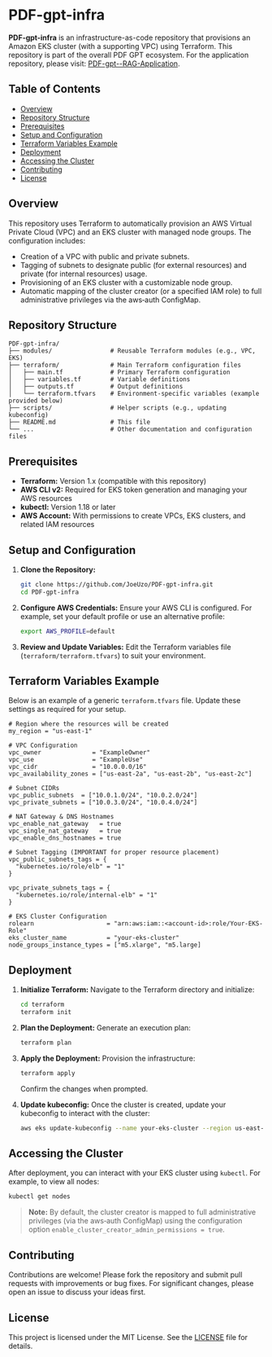 # PDF-gpt-infra

**PDF-gpt-infra** is an infrastructure-as-code repository that provisions an Amazon EKS cluster (with a supporting VPC) using Terraform. This repository is part of the overall PDF GPT ecosystem. For the application repository, please visit: [PDF-gpt--RAG-Application](https://github.com/JoeUzo/PDF-gpt--RAG-Application-).

## Table of Contents

- [Overview](#overview)
- [Repository Structure](#repository-structure)
- [Prerequisites](#prerequisites)
- [Setup and Configuration](#setup-and-configuration)
- [Terraform Variables Example](#terraform-variables-example)
- [Deployment](#deployment)
- [Accessing the Cluster](#accessing-the-cluster)
- [Contributing](#contributing)
- [License](#license)

## Overview

This repository uses Terraform to automatically provision an AWS Virtual Private Cloud (VPC) and an EKS cluster with managed node groups. The configuration includes:
- Creation of a VPC with public and private subnets.
- Tagging of subnets to designate public (for external resources) and private (for internal resources) usage.
- Provisioning of an EKS cluster with a customizable node group.
- Automatic mapping of the cluster creator (or a specified IAM role) to full administrative privileges via the aws‑auth ConfigMap.

## Repository Structure

```
PDF-gpt-infra/
├── modules/                # Reusable Terraform modules (e.g., VPC, EKS)
├── terraform/              # Main Terraform configuration files
│   ├── main.tf             # Primary Terraform configuration
│   ├── variables.tf        # Variable definitions
│   ├── outputs.tf          # Output definitions
│   └── terraform.tfvars    # Environment-specific variables (example provided below)
├── scripts/                # Helper scripts (e.g., updating kubeconfig)
├── README.md               # This file
└── ...                     # Other documentation and configuration files
```

## Prerequisites

- **Terraform:** Version 1.x (compatible with this repository)
- **AWS CLI v2:** Required for EKS token generation and managing your AWS resources
- **kubectl:** Version 1.18 or later
- **AWS Account:** With permissions to create VPCs, EKS clusters, and related IAM resources

## Setup and Configuration

1. **Clone the Repository:**
   ```bash
   git clone https://github.com/JoeUzo/PDF-gpt-infra.git
   cd PDF-gpt-infra
   ```

2. **Configure AWS Credentials:**
   Ensure your AWS CLI is configured. For example, set your default profile or use an alternative profile:
   ```bash
   export AWS_PROFILE=default
   ```

3. **Review and Update Variables:**
   Edit the Terraform variables file (`terraform/terraform.tfvars`) to suit your environment.

## Terraform Variables Example

Below is an example of a generic `terraform.tfvars` file. Update these settings as required for your setup.

```hcl
# Region where the resources will be created
my_region = "us-east-1"

# VPC Configuration
vpc_owner              = "ExampleOwner"
vpc_use                = "ExampleUse"
vpc_cidr               = "10.0.0.0/16"
vpc_availability_zones = ["us-east-2a", "us-east-2b", "us-east-2c"]

# Subnet CIDRs
vpc_public_subnets  = ["10.0.1.0/24", "10.0.2.0/24"]
vpc_private_subnets = ["10.0.3.0/24", "10.0.4.0/24"]

# NAT Gateway & DNS Hostnames
vpc_enable_nat_gateway   = true
vpc_single_nat_gateway   = true
vpc_enable_dns_hostnames = true

# Subnet Tagging (IMPORTANT for proper resource placement)
vpc_public_subnets_tags = {
  "kubernetes.io/role/elb" = "1"
}

vpc_private_subnets_tags = {
  "kubernetes.io/role/internal-elb" = "1"
}

# EKS Cluster Configuration
rolearn                    = "arn:aws:iam::<account-id>:role/Your-EKS-Role"
eks_cluster_name           = "your-eks-cluster"
node_groups_instance_types = ["m5.xlarge", "m5.large]
```

## Deployment

1. **Initialize Terraform:**
   Navigate to the Terraform directory and initialize:
   ```bash
   cd terraform
   terraform init
   ```

2. **Plan the Deployment:**
   Generate an execution plan:
   ```bash
   terraform plan
   ```

3. **Apply the Deployment:**
   Provision the infrastructure:
   ```bash
   terraform apply
   ```
   Confirm the changes when prompted.

4. **Update kubeconfig:**
   Once the cluster is created, update your kubeconfig to interact with the cluster:
   ```bash
   aws eks update-kubeconfig --name your-eks-cluster --region us-east-2 --profile default
   ```

## Accessing the Cluster

After deployment, you can interact with your EKS cluster using `kubectl`. For example, to view all nodes:
```bash
kubectl get nodes
```

> **Note:** By default, the cluster creator is mapped to full administrative privileges (via the aws‑auth ConfigMap) using the configuration option `enable_cluster_creator_admin_permissions = true`.

## Contributing

Contributions are welcome! Please fork the repository and submit pull requests with improvements or bug fixes. For significant changes, please open an issue to discuss your ideas first.

## License

This project is licensed under the MIT License. See the [LICENSE](LICENSE) file for details.
